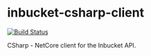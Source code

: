 # inbucket-csharp-client

[![Build Status](https://travis-ci.com/Youssef-ben/inbucket-csharp-client.svg?token=1yAYS99Fximr1SbNeiB9&branch=develop)](https://travis-ci.com/Youssef-ben/inbucket-csharp-client)

CSharp - NetCore client for the Inbucket API.

